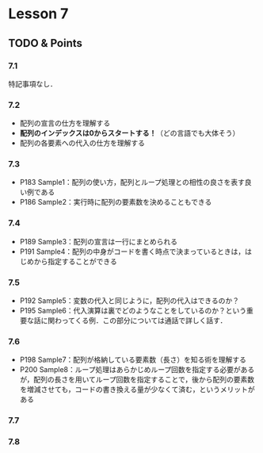 # Lesson 7

## TODO & Points

### 7.1
特記事項なし．

### 7.2
- 配列の宣言の仕方を理解する
- **配列のインデックスは0からスタートする！**（どの言語でも大体そう）
- 配列の各要素への代入の仕方を理解する

### 7.3
- P183 Sample1：配列の使い方，配列とループ処理との相性の良さを表す良い例である
- P186 Sample2：実行時に配列の要素数を決めることもできる

### 7.4
- P189 Sample3：配列の宣言は一行にまとめられる
- P191 Sample4：配列の中身がコードを書く時点で決まっているときは，はじめから指定することができる

### 7.5
- P192 Sample5：変数の代入と同じように，配列の代入はできるのか？
- P195 Sample6：代入演算は裏でどのようなことをしているのか？という重要な話に関わってくる例．この部分については通話で詳しく話す．

### 7.6
- P198 Sample7：配列が格納している要素数（長さ）を知る術を理解する
- P200 Sample8：ループ処理はあらかじめループ回数を指定する必要があるが，配列の長さを用いてループ回数を指定することで，後から配列の要素数を増減させても，コードの書き換える量が少なくて済む，というメリットがある

### 7.7


### 7.8
